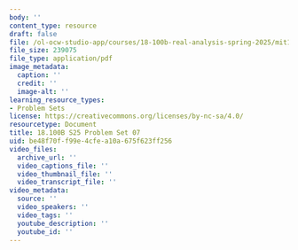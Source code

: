 ```yaml
---
body: ''
content_type: resource
draft: false
file: /ol-ocw-studio-app/courses/18-100b-real-analysis-spring-2025/mit18_100b_s25_pset07.pdf
file_size: 239075
file_type: application/pdf
image_metadata:
  caption: ''
  credit: ''
  image-alt: ''
learning_resource_types:
- Problem Sets
license: https://creativecommons.org/licenses/by-nc-sa/4.0/
resourcetype: Document
title: 18.100B S25 Problem Set 07
uid: be48f70f-f99e-4cfe-a10a-675f623ff256
video_files:
  archive_url: ''
  video_captions_file: ''
  video_thumbnail_file: ''
  video_transcript_file: ''
video_metadata:
  source: ''
  video_speakers: ''
  video_tags: ''
  youtube_description: ''
  youtube_id: ''
---
```

